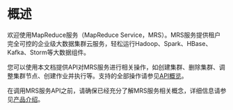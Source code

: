 # 概述<a name="mrs_02_0001"></a>

欢迎使用MapReduce服务（MapReduce Service，MRS）。MRS服务提供租户完全可控的企业级大数据集群云服务，轻松运行Hadoop、Spark、HBase、Kafka、Storm等大数据组件。

您可以使用本文档提供API对MRS服务进行相关操作，如创建集群、删除集群、调整集群节点、创建作业并执行等。支持的全部操作请参见[API概览](API概览.md)。

在调用MRS服务API之前，请确保已经充分了解MRS服务相关概念，详细信息请参见[产品介绍](https://support.huaweicloud.com/productdesc-mrs/mrs_08_0001.html)。

